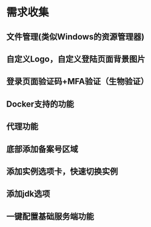 # 需求收集
## 文件管理(类似Windows的资源管理器)
## 自定义Logo，自定义登陆页面背景图片
## 登录页面验证码+MFA验证（生物验证）
## Docker支持的功能
## 代理功能
## 底部添加备案号区域
## 添加实例选项卡，快速切换实例
## 添加jdk选项
## 一键配置基础服务端功能